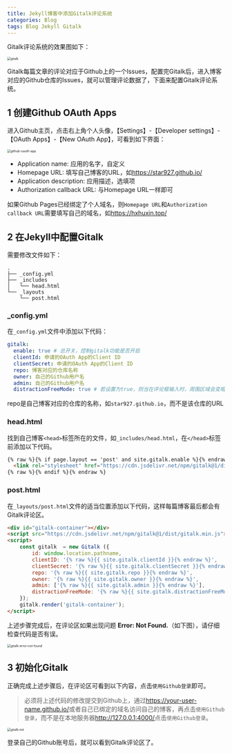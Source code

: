 ```yaml
---
title: Jekyll博客中添加Gitalk评论系统
categories: Blog
tags: Blog Jekyll Gitalk
---
```


Gitalk评论系统的效果图如下：

<img src="https://cdn.jsdelivr.net/gh/star927/Image-Hosting@main/202108/gitalk.png" alt="gitalk" style="zoom:50%;" />

Gitalk每篇文章的评论对应于Github上的一个Issues，配置完Gitalk后，进入博客对应的Github仓库的Issues，就可以管理评论数据了，下面来配置Gitalk评论系统。

## 1 创建Github OAuth Apps

进入Github主页，点击右上角个人头像，【Settings】-【Developer settings】-【OAuth Apps】-【New OAuth App】，可看到如下界面：

<img src="https://cdn.jsdelivr.net/gh/star927/Image-Hosting@main/202108/github-oauth-app.png" alt="github-oauth-app" style="zoom:50%;" />

- Application name: 应用的名字，自定义
- Homepage URL: 填写自己博客的URL，如<https://star927.github.io/>
- Application description: 应用描述，选填项
- Authorization callback URL: 与Homepage URL一样即可

如果Github Pages已经绑定了个人域名，则`Homepage URL`和`Authorization callback URL`需要填写自己的域名，如<https://hxhuxin.top/>

## 2 在Jekyll中配置Gitalk

需要修改文件如下：

```
.
├── _config.yml
├── _includes
│   └── head.html
└── _layouts
    └── post.html
```

### _config.yml

在`_config.yml`文件中添加以下代码：

```yml
gitalk:
  enable: true # 总开关，控制gitalk功能是否开启
  clientId: 申请的OAuth App的Client ID 
  clientSecret: 申请的OAuth App的Client ID
  repo: 博客对应的仓库名称
  owner: 自己的Github用户名
  admin: 自己的Github用户名
  distractionFreeMode: true # 若设置为true，则当在评论框输入时，周围区域会变暗
```

repo是自己博客对应的仓库的名称，如`star927.github.io`，而不是该仓库的URL

### head.html

找到自己博客`<head>`标签所在的文件，如`_includes/head.html`，在`</head>`标签前添加以下代码。

```html
{% raw %}{% if page.layout == 'post' and site.gitalk.enable %}{% endraw %}
  <link rel="stylesheet" href="https://cdn.jsdelivr.net/npm/gitalk@1/dist/gitalk.css">
{% raw %}{% endif %}{% endraw %}
```

### post.html

在`_layouts/post.html`文件的适当位置添加以下代码，这样每篇博客最后都会有Gitalk评论区。

```html
<div id="gitalk-container"></div>
<script src="https://cdn.jsdelivr.net/npm/gitalk@1/dist/gitalk.min.js"></script>
<script>
    const gitalk  = new Gitalk ({
        id: window.location.pathname,
        clientID: '{% raw %}{{ site.gitalk.clientId }}{% endraw %}',
        clientSecret: '{% raw %}{{ site.gitalk.clientSecret }}{% endraw %}',
        repo: '{% raw %}{{ site.gitalk.repo }}{% endraw %}',
        owner: '{% raw %}{{ site.gitalk.owner }}{% endraw %}',
        admin: ['{% raw %}{{ site.gitalk.admin }}{% endraw %}'],
        distractionFreeMode: '{% raw %}{{ site.gitalk.distractionFreeMode }}{% endraw %}'
    });
    gitalk.render('gitalk-container');
</script> 
```

上述步骤完成后，在评论区如果出现问题 **Error: Not Found.**（如下图），请仔细检查代码是否有误。

<img src="https://cdn.jsdelivr.net/gh/star927/Image-Hosting@main/202108/gitalk-error-not-found.png" alt="gitalk-error-not-found" style="zoom:50%;" />

## 3 初始化Gitalk

正确完成上述步骤后，在评论区可看到以下内容，点击`使用Github登录`即可。

> 必须将上述代码的修改提交到Github上，通过<https://your-user-name.github.io/>或者自己已绑定的域名访问自己的博客，再点击`使用Github登录`，而不是在本地服务器<http://127.0.0.1:4000/>点击`使用Github登录`。

<img src="https://cdn.jsdelivr.net/gh/star927/Image-Hosting@main/202108/gitalk-init.png" alt="gitalk-init" style="zoom:50%;" />

登录自己的Github账号后，就可以看到Gitalk评论区了。
